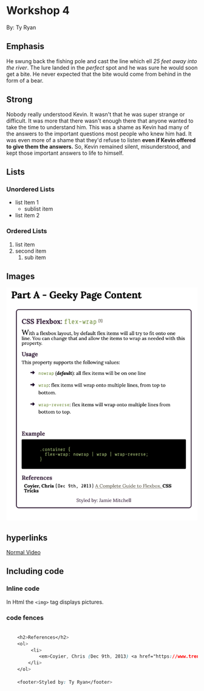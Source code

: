 # Workshop 4

By: Ty Ryan

## Emphasis

He swung back the fishing pole and cast the line which ell *25 feet away into the river*. The lure landed in the _perfect_ spot and he was sure he would soon get a bite. He never expected that the bite would come from behind in the form of a bear.

## Strong
Nobody really understood Kevin. It wasn't that he was super strange or difficult. It was more that there wasn't enough there that anyone wanted to take the time to understand him. This was a shame as Kevin had many of the answers to the important questions most people who knew him had. It was even more of a shame that they'd refuse to listen **even if Kevin offered to give them the answers.** So, Kevin remained silent, misunderstood, and kept those important answers to life to himself.

## Lists

### Unordered Lists

- list Item 1
    - sublist item
- list item 2

### Ordered Lists

1. list item 
2. second item
    1. sub item

## Images 
![An Image From The Assignment](.\img\Assignment.png)

## hyperlinks
[Normal Video](https://www.youtube.com/watch?v=dQw4w9WgXcQ)

## Including code

### Inline code
In Html the `<img>` tag displays pictures.

### code fences
```css

    <h2>References</h2>
    <ol>
         <li>
            <em>Coyier, Chris (Dec 9th, 2013) <a href="https://www.trentu.ca">A Complete Guide to Flexbox.</a> CSS Tricks</em>
        </li>
    </ol>
   
    <footer>Styled by: Ty Ryan</footer>
```